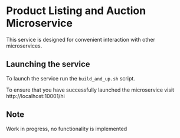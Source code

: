 # Product Listing and Auction Microservice

This service is designed for convenient interaction
with other microservices.

## Launching the service
To launch the service run the `build_and_up.sh` script.

To ensure that you have successfully launched the microservice
visit http://localhost:10001/hi

## Note
Work in progress, no functionality is implemented